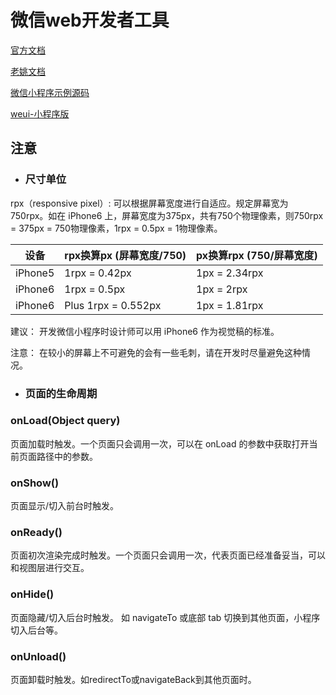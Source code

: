 # 微信web开发者工具

[官方文档](https://developers.weixin.qq.com/miniprogram/dev/framework/structure.html)

[老姚文档](https://github.com/Wscats/Good-Text-Share/issues/58)

[微信小程序示例源码](https://github.com/wechat-miniprogram/miniprogram-demo)

[weui-小程序版](https://github.com/Tencent/weui-wxss/)
## 注意

- ### 尺寸单位
rpx（responsive pixel）: 可以根据屏幕宽度进行自适应。规定屏幕宽为750rpx。如在 iPhone6 上，屏幕宽度为375px，共有750个物理像素，则750rpx = 375px = 750物理像素，1rpx = 0.5px = 1物理像素。



|设备|rpx换算px (屏幕宽度/750)|px换算rpx (750/屏幕宽度)|
|-|-|-|
|iPhone5| 	1rpx = 0.42px| 	1px = 2.34rpx|
|iPhone6	|1rpx = 0.5px	|1px = 2rpx|
|iPhone6 |Plus	1rpx = 0.552px	|1px = 1.81rpx|

建议： 开发微信小程序时设计师可以用 iPhone6 作为视觉稿的标准。

注意： 在较小的屏幕上不可避免的会有一些毛刺，请在开发时尽量避免这种情况。


- ### 页面的生命周期

### onLoad(Object query)
页面加载时触发。一个页面只会调用一次，可以在 onLoad 的参数中获取打开当前页面路径中的参数。
### onShow()
页面显示/切入前台时触发。
### onReady()
页面初次渲染完成时触发。一个页面只会调用一次，代表页面已经准备妥当，可以和视图层进行交互。
### onHide()
页面隐藏/切入后台时触发。 如 navigateTo 或底部 tab 切换到其他页面，小程序切入后台等。
### onUnload()
页面卸载时触发。如redirectTo或navigateBack到其他页面时。
